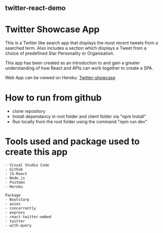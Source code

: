 ## twitter-react-demo

# Twitter Showcase App

This is a Twitter like search app that displays the most recent tweets from a searched term. Also includes a section which displays a  Tweet from a choice of predefined Star Personality or Organisation.


This app has been created as an introduction to and gain a greater understanding of how React  and APIs can work together to create a SPA.

Web App  can be viewed on Heroku.
[Twitter-showcase](https://fm-twitter-showcase.herokuapp.com/)


# How to run from github
* clone repository
* Install dependancy in root folder and client folder via "npm Install"
* Run locally from the root folder using the command "npm run dev"

# Tools used and package used to create this app

    - Visual Studio Code
    - Github
    - JS-React
    - Node.js
    - Postman
    - Heroku

    Package
    - Bootstarp
    - axios
    - concurrently
    - express
    - react-twitter-embed
    - twitter
    - with-query
    




